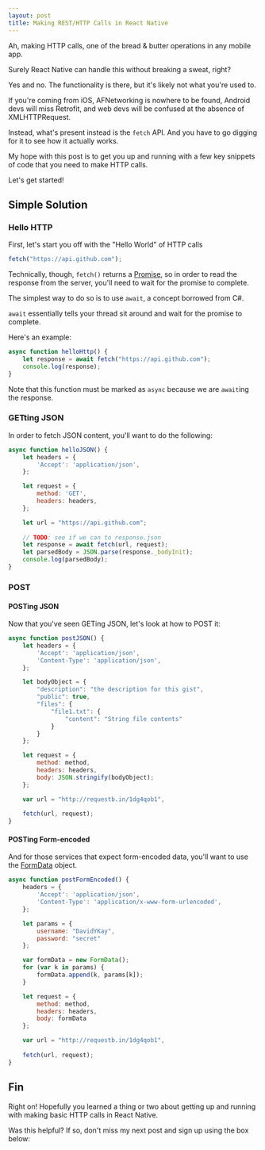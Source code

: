 ```yaml
---
layout: post
title: Making REST/HTTP Calls in React Native
---
```


Ah, making HTTP calls, one of the bread & butter operations in any mobile app.

Surely React Native can handle this without breaking a sweat, right?

Yes and no. The functionality is there, but it's likely not what you're used to.

If you're coming from iOS, AFNetworking is nowhere to be found, Android devs will miss Retrofit, and web devs will be confused at the absence of XMLHTTPRequest.

Instead, what's present instead is the `fetch` API. And you have to go digging for it to see how it actually works.

My hope with this post is to get you up and running with a few key snippets of code that you need to make HTTP calls.

Let's get started!

## Simple Solution


### Hello HTTP

First, let's start you off with the "Hello World" of HTTP calls

```js
fetch("https://api.github.com");
```

Technically, though, `fetch()` returns a [Promise](https://developer.mozilla.org/en-US/docs/Web/JavaScript/Reference/Global_Objects/Promise), so in order to read the response from the server, you'll need to wait for the promise to complete. 

The simplest way to do so is to use `await`, a concept borrowed from C#. 

`await` essentially tells your thread sit around and wait for the promise to complete.

Here's an example:

```js
async function helloHttp() {
    let response = await fetch("https://api.github.com");
    console.log(response);
}
```

Note that this function must be marked as `async` because we are `await`ing the response. 

### GETting JSON
        
In order to fetch JSON content, you'll want to do the following:
		
```js
async function helloJSON() {
    let headers = {
        'Accept': 'application/json',
    };

    let request = {
        method: 'GET',
        headers: headers,
    };

    let url = "https://api.github.com";
            
    // TODO: see if we can to response.json
    let response = await fetch(url, request);
    let parsedBody = JSON.parse(response._bodyInit);
    console.log(parsedBody);
}

```

### POST

#### POSTing JSON 

Now that you've seen GETing JSON, let's look at how to POST it:

```js
async function postJSON() {
    let headers = {
        'Accept': 'application/json',
        'Content-Type': 'application/json',
    };

    let bodyObject = {
        "description": "the description for this gist",
        "public": true,
        "files": {
            "file1.txt": {
                "content": "String file contents"
            }
        }
    };

    let request = {
        method: method,
        headers: headers,
        body: JSON.stringify(bodyObject);
    };

    var url = "http://requestb.in/1dg4qob1",
            
    fetch(url, request);
}
```

#### POSTing Form-encoded

And for those services that expect form-encoded data, you'll want to use the [FormData](https://developer.mozilla.org/en-US/docs/Web/API/FormData) object.

```js
async function postFormEncoded() {
    headers = {
        'Accept': 'application/json',
        'Content-Type': 'application/x-www-form-urlencoded',
    };

    let params = {
        username: "DavidYKay",
        password: "secret"
    };

    var formData = new FormData();
    for (var k in params) {
        formData.append(k, params[k]);
    }

    let request = {
        method: method,
        headers: headers,
        body: formData
    };

    var url = "http://requestb.in/1dg4qob1",
            
    fetch(url, request);
}

```

## Fin

Right on! Hopefully you learned a thing or two about getting up and running with making basic HTTP calls in React Native.

Was this helpful? If so, don't miss my next post and sign up using the box below:
